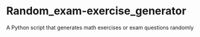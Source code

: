 # Random_exam-exercise_generator
 A Python script that generates math exercises or exam questions randomly
